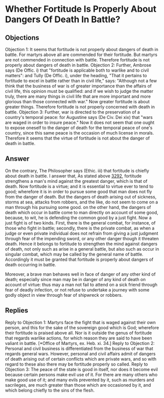 # Whether Fortitude Is Properly About Dangers Of Death In Battle?
## Objections
Objection 1: It seems that fortitude is not properly about dangers of death in battle. For martyrs above all are commended for their fortitude. But martyrs are not commended in connection with battle. Therefore fortitude is not properly about dangers of death in battle.
Objection 2: Further, Ambrose says (De Offic. i) that "fortitude is applicable both to warlike and to civil matters": and Tully (De Offic. i), under the heading, "That it pertains to fortitude to excel in battle rather than in civil life," says: "Although not a few think that the business of war is of greater importance than the affairs of civil life, this opinion must be qualified: and if we wish to judge the matter truly, there are many things in civil life that are more important and more glorious than those connected with war." Now greater fortitude is about greater things. Therefore fortitude is not properly concerned with death in battle.
Objection 3: Further, war is directed to the preservation of a country's temporal peace: for Augustine says (De Civ. Dei xix) that "wars are waged in order to insure peace." Now it does not seem that one ought to expose oneself to the danger of death for the temporal peace of one's country, since this same peace is the occasion of much license in morals. Therefore it seems that the virtue of fortitude is not about the danger of death in battle.
## Answer
On the contrary, The Philosopher says (Ethic. iii) that fortitude is chiefly about death in battle.
I answer that, As stated above [3292](A[4]), fortitude strengthens a man's mind against the greatest danger, which is that of death. Now fortitude is a virtue; and it is essential to virtue ever to tend to good; wherefore it is in order to pursue some good that man does not fly from the danger of death. But the dangers of death arising out of sickness, storms at sea, attacks from robbers, and the like, do not seem to come on a man through his pursuing some good. on the other hand, the dangers of death which occur in battle come to man directly on account of some good, because, to wit, he is defending the common good by a just fight. Now a just fight is of two kinds. First, there is the general combat, for instance, of those who fight in battle; secondly, there is the private combat, as when a judge or even private individual does not refrain from giving a just judgment through fear of the impending sword, or any other danger though it threaten death. Hence it belongs to fortitude to strengthen the mind against dangers of death, not only such as arise in a general battle, but also such as occur in singular combat, which may be called by the general name of battle. Accordingly it must be granted that fortitude is properly about dangers of death occurring in battle.

Moreover, a brave man behaves well in face of danger of any other kind of death; especially since man may be in danger of any kind of death on account of virtue: thus may a man not fail to attend on a sick friend through fear of deadly infection, or not refuse to undertake a journey with some godly object in view through fear of shipwreck or robbers.
## Replies
Reply to Objection 1: Martyrs face the fight that is waged against their own person, and this for the sake of the sovereign good which is God; wherefore their fortitude is praised above all. Nor is it outside the genus of fortitude that regards warlike actions, for which reason they are said to have been valiant in battle. [*Office of Martyrs, ex. Heb. xi. 34.]
Reply to Objection 2: Personal and civil business is differentiated from the business of war that regards general wars. However, personal and civil affairs admit of dangers of death arising out of certain conflicts which are private wars, and so with regard to these also there may be fortitude properly so called.
Reply to Objection 3: The peace of the state is good in itself, nor does it become evil because certain persons make evil use of it. For there are many others who make good use of it; and many evils prevented by it, such as murders and sacrileges, are much greater than those which are occasioned by it, and which belong chiefly to the sins of the flesh.